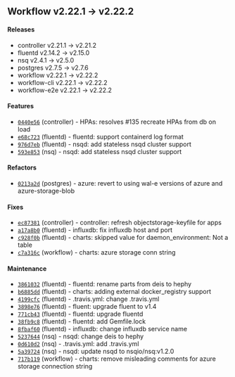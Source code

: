 ## Workflow v2.22.1 -> v2.22.2

#### Releases

- controller v2.21.1 -> v2.21.2
- fluentd v2.14.2 -> v2.15.0
- nsq v2.4.1 -> v2.5.0
- postgres v2.7.5 -> v2.7.6
- workflow v2.22.1 -> v2.22.2
- workflow-cli v2.22.1 -> v2.22.2
- workflow-e2e v2.22.1 -> v2.22.2

#### Features

- [`0440e56`](https://github.com/teamhephy/controller/commit/0440e566678249b3d0da5dec1fdae7b71a201696) (controller) - HPAs: resolves #135 recreate HPAs from db on load
- [`e68c723`](https://github.com/teamhephy/fluentd/commit/e68c723f6199bb7d78a99eff568e39ca596ad2d8) (fluentd) - fluentd: support containerd log format
- [`976d7eb`](https://github.com/teamhephy/fluentd/commit/976d7ebb709097ac5f80dbde79c319d0829b0bfb) (fluentd) - nsqd: add stateless nsqd cluster support
- [`593e853`](https://github.com/teamhephy/nsq/commit/593e85345e97f8e799fe44c160128b6891fdf5a7) (nsq) - nsqd: add stateless nsqd cluster support

#### Refactors

- [`0213a2d`](https://github.com/teamhephy/postgres/commit/0213a2d26f3e835ae3fee4dfa51537591fca3a9d) (postgres) - azure: revert to using wal-e versions of azure and azure-storage-blob

#### Fixes

- [`ec87381`](https://github.com/teamhephy/controller/commit/ec87381bcb2f28acd59964663354eb880177ff4b) (controller) - controller: refresh objectstorage-keyfile for apps
- [`a17a8b0`](https://github.com/teamhephy/fluentd/commit/a17a8b0626a38a0f46269b6346005d7f68677da9) (fluentd) - influxdb: fix influxdb host and port
- [`c928f0b`](https://github.com/teamhephy/fluentd/commit/c928f0be35d49378c10dd2011407eccb56cda465) (fluentd) - charts: skipped value for daemon_environment: Not a table
- [`c7a316c`](https://github.com/teamhephy/workflow/commit/c7a316c9cdb754e98c02cf99fdfbd81749a17312) (workflow) - charts: azure storage conn string

#### Maintenance

- [`3861032`](https://github.com/teamhephy/fluentd/commit/38610321bf4a7a9a2d9aa74585be5ef0035cc8ab) (fluentd) - fluentd: rename parts from deis to hephy
- [`b6885dd`](https://github.com/teamhephy/fluentd/commit/b6885dd84f409212c555a28dd8f1164e64129f64) (fluentd) - charts: adding external docker_registry support
- [`4199cfc`](https://github.com/teamhephy/fluentd/commit/4199cfc3d2ce46525f974ec0d476eb4cb818c479) (fluentd) - .travis.yml: change .travis.yml
- [`3898e76`](https://github.com/teamhephy/fluentd/commit/3898e765aebab2df1ff41db5d354f9c17e479542) (fluentd) - fluent: upgrade fluent to v1.4
- [`771cb43`](https://github.com/teamhephy/fluentd/commit/771cb431002fa9e159480b306edd58216216f188) (fluentd) - fluentd: upgrade fluentd
- [`38fb9c8`](https://github.com/teamhephy/fluentd/commit/38fb9c805f4b9402e787820e6c54d93b6e709873) (fluentd) - fluentd: add Gemfile.lock
- [`8fbaf60`](https://github.com/teamhephy/fluentd/commit/8fbaf60f39b63075de8d9e169229cf71b35d1752) (fluentd) - influxdb: change influxdb service name
- [`5237644`](https://github.com/teamhephy/nsq/commit/5237644f640253050f2c10394201c47a001b1635) (nsq) - nsqd: change deis to hephy
- [`0d610d2`](https://github.com/teamhephy/nsq/commit/0d610d2490ef782d1c6d93a6478a1ed0e940ee41) (nsq) - .travis.yml: add .travis.yml
- [`5a39724`](https://github.com/teamhephy/nsq/commit/5a397243117531fe5563c8dd595beb08cd63e55d) (nsq) - nsqd: update nsqd to nsqio/nsq:v1.2.0
- [`717b119`](https://github.com/teamhephy/workflow/commit/717b11980a702061e3c805e5a59f19ffda47de1a) (workflow) - charts: remove misleading comments for azure storage connection string
